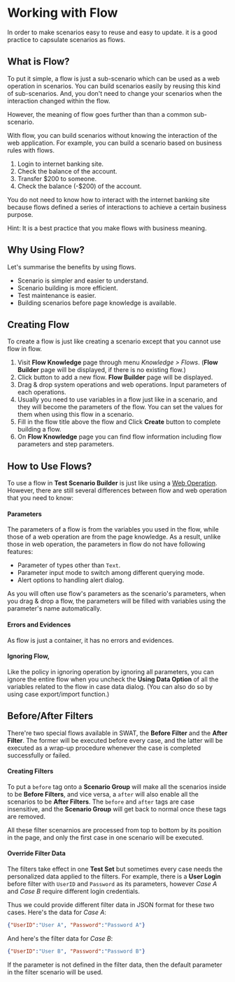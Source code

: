 Working with Flow
===

In order to make scenarios easy to reuse and easy to update. it is a good practice to capsulate scenarios as flows.

What is Flow?
---

To put it simple, a flow is just a sub-scenario which can be used as a web operation in scenarios. You can build scenarios easily by reusing this kind of sub-scenarios. And, you don't need to change your scenarios when the interaction changed within the flow.

However, the meaning of flow goes further than than a common sub-scenario.

With flow, you can build scenarios without knowing the interaction of the web application. For example, you can build a scenario based on business rules with flows.

1. Login to internet banking site.
2. Check the balance of the account.
3. Transfer $200 to someone.
4. Check the balance (-$200) of the account. 

You do not need to know how to interact with the internet banking site because flows defined a series of interactions to achieve a certain business purpose. 

Hint: It is a best practice that you make flows with business meaning.

Why Using Flow?
---

Let's summarise the benefits by using flows.

* Scenario is simpler and easier to understand.
* Scenario building is more efficient.
* Test maintenance is easier.
* Building scenarios before page knowledge is available.

Creating Flow
---

To create a flow is just like creating a scenario except that you cannot use flow in flow.

1. Visit **Flow Knowledge** page through menu *Knowledge > Flows*. (**Flow Builder** page will be displayed, if there is no existing flow.)
2. Click <span class="glyphicon glyphicon-plus"></span> button to add a new flow. **Flow Builder** page will be displayed.
3. Drag & drop system operations and web operations. Input parameters of each operations.
4. Usually you need to use variables in a flow just like in a scenario, and they will become the parameters of the flow. You can set the values for them when using this flow in a scenario.
5. Fill in the flow title above the flow and Click **Create** button to complete building a flow.
6. On **Flow Knowledge** page you can find flow information including flow parameters and step parameters.

How to Use Flows?
---

To use a flow in **Test Scenario Builder** is just like using a [Web Operation](ref_web_operation.md#How_to_Use_Web_Operations?). However, there are still several differences between flow and web operation that you need to know:

#### Parameters

The parameters of a flow is from the variables you used in the flow, while those of a web operation are from the page knowledge. As a result, unlike those in web operation, the parameters in flow do not have following features:

* Parameter of types other than `Text`.
* Parameter input mode to switch among different querying mode.
* Alert options to handling alert dialog.

As you will often use flow's parameters as the scenario's parameters, when you drag & drop a flow, the parameters will be filled with variables using the parameter's name automatically.

#### Errors and Evidences

As flow is just a container, it has no errors and evidences.

#### Ignoring Flow,

Like the policy in ignoring operation by ignoring all parameters, you can ignore the entire flow when you uncheck the **Using Data Option** of all the variables related to the flow in case data dialog. (You can also do so by using case export/import function.) 

Before/After Filters
---

There're two special flows available in SWAT, the **Before Filter** and the **After Filter**. The former will be executed before every case, and the latter will be executed as a wrap-up procedure whenever the case is completed successfully or failed.

#### Creating Filters

To put a `before` tag onto a **Scenario Group** will make all the scenarios inside to be **Before Filters**, and vice versa, a `after` will also enable all the scenarios to be **After Filters**. The `before` and `after` tags are case insensitive, and the **Scenario Group** will get back to normal once these tags are removed.

All these filter scenarnios are processed from top to bottom by its position in the page, and only the first case in one scenario will be executed.

#### Override Filter Data

The filters take effect in one **Test Set** but sometimes every case needs the personalized data applied to the filters. For example, there is a **User Login** before filter with `UserID` and `Password` as its parameters, however *Case A* and *Case B* require different login credentials. 

Thus we could provide different filter data in JSON format for these two cases. Here's the data for *Case A*:

```json
{"UserID":"User A", "Password":"Password A"}
```

And here's the filter data for *Case B*:

```json
{"UserID":"User B", "Password":"Password B"}
```

If the parameter is not defined in the filter data, then the default parameter in the filter scenario will be used.
